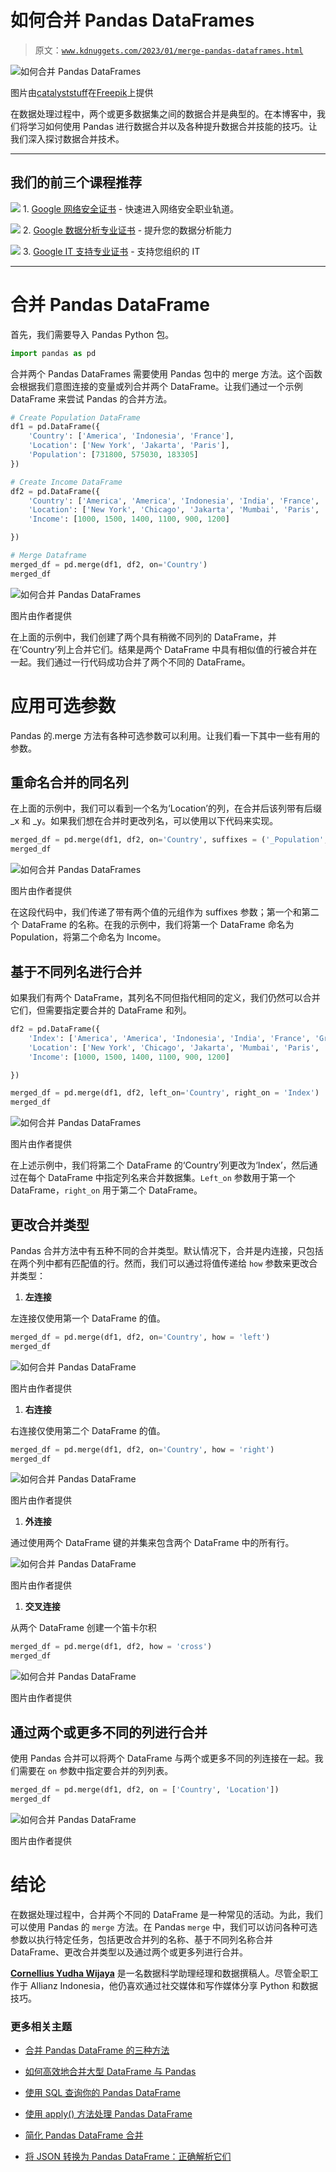 # 如何合并 Pandas DataFrames

> 原文：[`www.kdnuggets.com/2023/01/merge-pandas-dataframes.html`](https://www.kdnuggets.com/2023/01/merge-pandas-dataframes.html)

![如何合并 Pandas DataFrames](img/dbea643af0f687e6cc05cc962f702313.png)

图片由[catalyststuff](https://www.freepik.com/free-vector/cute-panda-writing-book-with-pencil-cartoon-icon-illustration_12158331.htm#query=pandas&position=9&from_view=search&track=sph)在[Freepik](https://www.freepik.com/)上提供

在数据处理过程中，两个或更多数据集之间的数据合并是典型的。在本博客中，我们将学习如何使用 Pandas 进行数据合并以及各种提升数据合并技能的技巧。让我们深入探讨数据合并技术。

* * *

## 我们的前三个课程推荐

![](img/0244c01ba9267c002ef39d4907e0b8fb.png) 1\. [Google 网络安全证书](https://www.kdnuggets.com/google-cybersecurity) - 快速进入网络安全职业轨道。

![](img/e225c49c3c91745821c8c0368bf04711.png) 2\. [Google 数据分析专业证书](https://www.kdnuggets.com/google-data-analytics) - 提升您的数据分析能力

![](img/0244c01ba9267c002ef39d4907e0b8fb.png) 3\. [Google IT 支持专业证书](https://www.kdnuggets.com/google-itsupport) - 支持您组织的 IT

* * *

# 合并 Pandas DataFrame

首先，我们需要导入 Pandas Python 包。

```py
import pandas as pd
```

合并两个 Pandas DataFrames 需要使用 Pandas 包中的 merge 方法。这个函数会根据我们意图连接的变量或列合并两个 DataFrame。让我们通过一个示例 DataFrame 来尝试 Pandas 的合并方法。

```py
# Create Population DataFrame
df1 = pd.DataFrame({
    'Country': ['America', 'Indonesia', 'France'],
    'Location': ['New York', 'Jakarta', 'Paris'],
    'Population': [731800, 575030, 183305]
})

# Create Income DataFrame
df2 = pd.DataFrame({
    'Country': ['America', 'America', 'Indonesia', 'India', 'France', 'Greece'],
    'Location': ['New York', 'Chicago', 'Jakarta', 'Mumbai', 'Paris', 'Yunani'],
    'Income': [1000, 1500, 1400, 1100, 900, 1200]

})

# Merge Dataframe
merged_df = pd.merge(df1, df2, on='Country')
merged_df
```

![如何合并 Pandas DataFrames](img/f1741d44d929df98267213fe4271d2b9.png)

图片由作者提供

在上面的示例中，我们创建了两个具有稍微不同列的 DataFrame，并在‘Country’列上合并它们。结果是两个 DataFrame 中具有相似值的行被合并在一起。我们通过一行代码成功合并了两个不同的 DataFrame。

# 应用可选参数

Pandas 的.merge 方法有各种可选参数可以利用。让我们看一下其中一些有用的参数。

## 重命名合并的同名列

在上面的示例中，我们可以看到一个名为‘Location’的列，在合并后该列带有后缀 _x 和 _y。如果我们想在合并时更改列名，可以使用以下代码来实现。

```py
merged_df = pd.merge(df1, df2, on='Country', suffixes = ('_Population', '_Income'))
merged_df
```

![如何合并 Pandas DataFrames](img/4d0219fe6d346fc5b1b417eff64bd0cc.png)

图片由作者提供

在这段代码中，我们传递了带有两个值的元组作为 suffixes 参数；第一个和第二个 DataFrame 的名称。在我的示例中，我们将第一个 DataFrame 命名为 Population，将第二个命名为 Income。

## 基于不同列名进行合并

如果我们有两个 DataFrame，其列名不同但指代相同的定义，我们仍然可以合并它们，但需要指定要合并的 DataFrame 和列。

```py
df2 = pd.DataFrame({
    'Index': ['America', 'America', 'Indonesia', 'India', 'France', 'Greece'],
    'Location': ['New York', 'Chicago', 'Jakarta', 'Mumbai', 'Paris', 'Yunani'],
    'Income': [1000, 1500, 1400, 1100, 900, 1200]

})

merged_df = pd.merge(df1, df2, left_on='Country', right_on = 'Index')
merged_df
```

![如何合并 Pandas DataFrames](img/9d185ad01291d5e02c3374878f87ba37.png)

图片由作者提供

在上述示例中，我们将第二个 DataFrame 的‘Country’列更改为‘Index’，然后通过在每个 DataFrame 中指定列名来合并数据集。`Left_on` 参数用于第一个 DataFrame，`right_on` 用于第二个 DataFrame。

## 更改合并类型

Pandas 合并方法中有五种不同的合并类型。默认情况下，合并是内连接，只包括在两个列中都有匹配值的行。然而，我们可以通过将值传递给 `how` 参数来更改合并类型：

1.  **左连接**

左连接仅使用第一个 DataFrame 的值。

```py
merged_df = pd.merge(df1, df2, on='Country', how = 'left')
merged_df
```

![如何合并 Pandas DataFrame](img/f1741d44d929df98267213fe4271d2b9.png)

图片由作者提供

1.  **右连接**

右连接仅使用第二个 DataFrame 的值。

```py
merged_df = pd.merge(df1, df2, on='Country', how = 'right')
merged_df
```

![如何合并 Pandas DataFrame](img/5fcec12f1fa210c7e757f0a4d1211573.png)

图片由作者提供

1.  **外连接**

通过使用两个 DataFrame 键的并集来包含两个 DataFrame 中的所有行。

![如何合并 Pandas DataFrame](img/d86c365021c730d12231cb1559abb141.png)

图片由作者提供

1.  **交叉连接**

从两个 DataFrame 创建一个笛卡尔积

```py
merged_df = pd.merge(df1, df2, how = 'cross')
merged_df
```

![如何合并 Pandas DataFrame](img/d883e108c322609119312c6beabda5db.png)

图片由作者提供

## 通过两个或更多不同的列进行合并

使用 Pandas 合并可以将两个 DataFrame 与两个或更多不同的列连接在一起。我们需要在 `on` 参数中指定要合并的列列表。

```py
merged_df = pd.merge(df1, df2, on = ['Country', 'Location'])
merged_df
```

![如何合并 Pandas DataFrame](img/f1e87a18556f05fa453659433aace177.png)

图片由作者提供

# 结论

在数据处理过程中，合并两个不同的 DataFrame 是一种常见的活动。为此，我们可以使用 Pandas 的 `merge` 方法。在 Pandas `merge` 中，我们可以访问各种可选参数以执行特定任务，包括更改合并列的名称、基于不同列名称合并 DataFrame、更改合并类型以及通过两个或更多列进行合并。

**[Cornellius Yudha Wijaya](https://www.linkedin.com/in/cornellius-yudha-wijaya/)** 是一名数据科学助理经理和数据撰稿人。尽管全职工作于 Allianz Indonesia，他仍喜欢通过社交媒体和写作媒体分享 Python 和数据技巧。

### 更多相关主题

+   [合并 Pandas DataFrame 的三种方法](https://www.kdnuggets.com/2023/03/3-ways-merge-pandas-dataframes.html)

+   [如何高效地合并大型 DataFrame 与 Pandas](https://www.kdnuggets.com/how-to-merge-large-dataframes-efficiently-with-pandas)

+   [使用 SQL 查询你的 Pandas DataFrame](https://www.kdnuggets.com/2021/10/query-pandas-dataframes-sql.html)

+   [使用 apply() 方法处理 Pandas DataFrame](https://www.kdnuggets.com/2022/07/apply-method-pandas-dataframes.html)

+   [简化 Pandas DataFrame 合并](https://www.kdnuggets.com/2022/09/combining-pandas-dataframes-made-simple.html)

+   [将 JSON 转换为 Pandas DataFrame：正确解析它们](https://www.kdnuggets.com/converting-jsons-to-pandas-dataframes-parsing-them-the-right-way)
